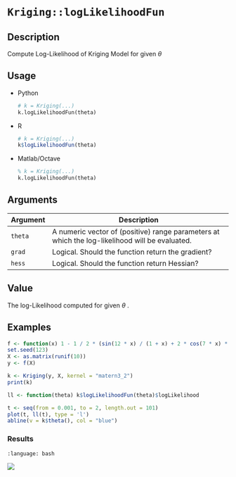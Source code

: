 # `Kriging::logLikelihoodFun`


## Description

Compute Log-Likelihood of Kriging Model for given $\theta$


## Usage

* Python
    ```python
    # k = Kriging(...)
    k.logLikelihoodFun(theta)
    ```
* R
    ```r
    # k = Kriging(...)
    k$logLikelihoodFun(theta)
    ```
* Matlab/Octave
    ```octave
    % k = Kriging(...)
    k.logLikelihoodFun(theta)
    ```


## Arguments

Argument      |Description
------------- |----------------
`theta`     |     A numeric vector of (positive) range parameters at which the log-likelihood will be evaluated.
`grad`     |     Logical. Should the function return the gradient?
`hess`     |     Logical. Should the function return Hessian?


## Value

The log-Likelihood computed for given
  $\theta$ .


## Examples

```r
f <- function(x) 1 - 1 / 2 * (sin(12 * x) / (1 + x) + 2 * cos(7 * x) * x^5 + 0.7)
set.seed(123)
X <- as.matrix(runif(10))
y <- f(X)

k <- Kriging(y, X, kernel = "matern3_2")
print(k)

ll <- function(theta) k$logLikelihoodFun(theta)$logLikelihood

t <- seq(from = 0.001, to = 2, length.out = 101)
plot(t, ll(t), type = 'l')
abline(v = k$theta(), col = "blue")
```

### Results
```{literalinclude} ../functions/exmaples/logLikelihoodFun.Kriging.md.Rout
:language: bash
```
![](../functions/exmaples/logLikelihoodFun.Kriging.md.png)
